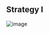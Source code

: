 
## Strategy I
![image](https://user-images.githubusercontent.com/86848721/223114176-2c856f30-8e67-4a3e-a891-0e24f68e5285.png)



